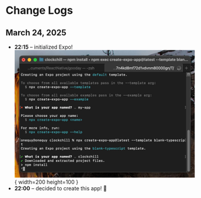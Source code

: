 # Change Logs

## March 24, 2025
- **22:15** – initialized Expo! ![expo init](./images/expo-init.jpg){ width=200 height=100 }
- **22:00** – decided to create this app! 🚀  
